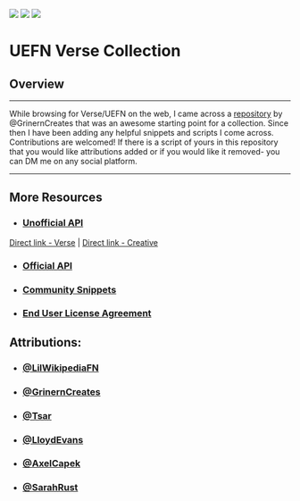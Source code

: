 ![](https://github.com/LilWikipedia/UEFNVersePocketWiki/assets/78571191/a894c872-b4e0-492e-b7dd-2c79dc971abe) ![](https://github.com/LilWikipedia/UEFNVersePocketWiki/assets/78571191/fe7cbe1e-1b77-49b4-b4aa-a6c6866882ce) ![](https://github.com/LilWikipedia/UEFNVersePocketWiki/assets/78571191/16c1ae8d-0299-4f94-81dd-8c8997188c76)

# UEFN Verse Collection
## Overview
***
While browsing for Verse/UEFN on the web, I came across a [repository](https://github.com/MadsMGrin/Verse) by @GrinernCreates that was an awesome starting point for a collection. Since then I have been adding any helpful snippets and scripts I come across. Contributions are welcomed! If there is a script of yours in this repository that you would like attributions added or if you would like it removed- you can DM me on any social platform.
***
## More Resources

* ### [Unofficial API](https://fncwiki.com)
[Direct link - Verse](https://www.verse.fncwiki.com) | [Direct link - Creative](https://www.creative.fncwiki.com)
* ### [Official API](https://dev.epicgames.com/documentation/en-us/uefn/verse-api)
* ### [Community Snippets](https://dev.epicgames.com/community/fortnite/snippets)
* ### [End User License Agreement](https://www.unrealengine.com/eula)

## Attributions:

* ### [@LilWikipediaFN](https://allmylinks.com/lilwikipedia)
* ### [@GrinernCreates](https://twitter.com/GrinernCreates)
* ### [@Tsar](https://youtube.com/@TsarShorts)
* ### [@LloydEvans](https://dev.epicgames.com/community/profile/KQDbl/le-8g7e)
* ### [@AxelCapek](https://x.com/AxelCapek)
* ### [@SarahRust](https://dev.epicgames.com/community/profile/5B4Z8/summergrrrl)
